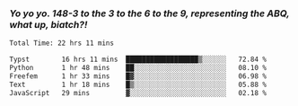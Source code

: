 ### ***Yo yo yo. 148-3 to the 3 to the 6 to the 9, representing the ABQ, what up, biatch?!***

<!--START_SECTION:waka-->

```txt
Total Time: 22 hrs 11 mins

Typst        16 hrs 11 mins  ██████████████████▒░░░░░░   72.84 %
Python       1 hr 48 mins    ██░░░░░░░░░░░░░░░░░░░░░░░   08.10 %
Freefem      1 hr 33 mins    █▓░░░░░░░░░░░░░░░░░░░░░░░   06.98 %
Text         1 hr 18 mins    █▒░░░░░░░░░░░░░░░░░░░░░░░   05.88 %
JavaScript   29 mins         ▓░░░░░░░░░░░░░░░░░░░░░░░░   02.18 %
```

<!--END_SECTION:waka-->

<!--
**AJMC2002/AJMC2002** is a ✨ _special_ ✨ repository because its `README.md` (this file) appears on your GitHub profile.

Here are some ideas to get you started:

- 🔭 I’m currently working on ...
- 🌱 I’m currently learning ...
- 👯 I’m looking to collaborate on ...
- 🤔 I’m looking for help with ...
- 💬 Ask me about ...
- 📫 How to reach me: ...
- 😄 Pronouns: ...
- ⚡ Fun fact: ...
-->
